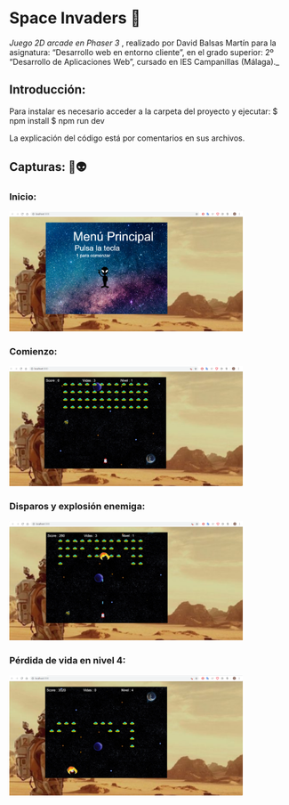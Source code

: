 # Space Invaders 👾

_Juego 2D arcade en Phaser 3_ , realizado por David Balsas Martín para la asignatura: “Desarrollo web en entorno cliente”, en el grado superior: 2º “Desarrollo de Aplicaciones Web”, cursado en IES Campanillas (Málaga)._
## Introducción:

Para instalar es necesario acceder a la carpeta del proyecto y ejecutar:
$ npm install
$ npm run dev

La explicación del código está por comentarios en sus archivos.

## Capturas: 🚀👽
### Inicio:
<img src="imagenes/inicio.png" width="420">

### Comienzo:
<img src="imagenes/comienzo.png" width="420">

### Disparos y explosión enemiga:
<img src="imagenes/disparo_explosion.png" width="420">

### Pérdida de vida en nivel 4:
<img src="imagenes/nivel4_explosion.png" width="420">


